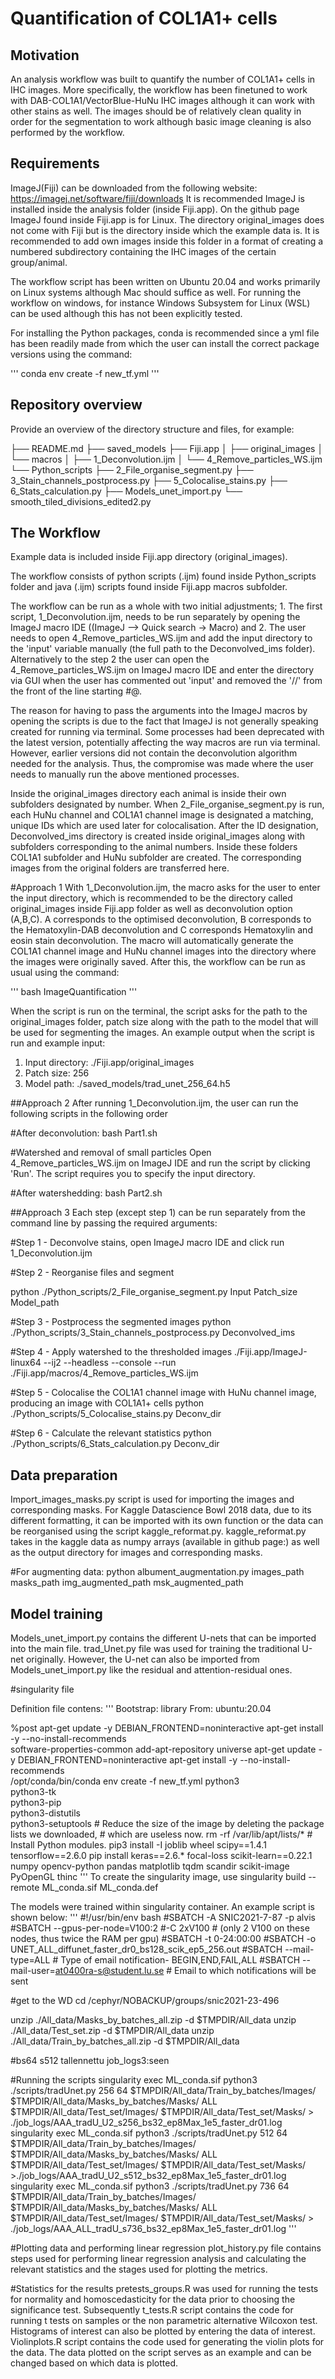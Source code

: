 # Quantification of COL1A1+ cells

## Motivation

An analysis workflow was built to quantify the number of COL1A1+ cells in IHC images. More specifically, the workflow has been finetuned to work with DAB-COL1A1/VectorBlue-HuNu IHC images although it can work with other stains as well. The images should be of relatively clean quality in order for the segmentation to work although basic image cleaning is also performed by the workflow.


## Requirements

ImageJ(Fiji) can be downloaded from the following website: https://imagej.net/software/fiji/downloads
It is recommended ImageJ is installed inside the analysis folder (inside Fiji.app). On the github page
ImageJ found inside Fiji.app is for Linux. The directory original_images does not come with Fiji but is
the directory inside which the example data is. It is recommended to add own images inside this folder
in a format of creating a numbered subdirectory containing the IHC images of the certain group/animal.

The workflow script has been written on Ubuntu 20.04 and works primarily on Linux systems although Mac should suffice as well. For running the workflow on windows, for instance Windows
Subsystem for Linux (WSL) can be used although this has not been explicitly tested.

For installing the Python packages, conda is recommended since a yml file has been readily made from which the user can install the correct package versions using the command:

'''
conda env create -f new_tf.yml
'''



## Repository overview

Provide an overview of the directory structure and files, for example:

├── README.md
├── saved_models
├── Fiji.app
│   ├── original_images
│   └── macros
│       ├── 1_Deconvolution.ijm
│        └── 4_Remove_particles_WS.ijm
└── Python_scripts
    ├── 2_File_organise_segment.py
    ├── 3_Stain_channels_postprocess.py
    ├── 5_Colocalise_stains.py
    ├── 6_Stats_calculation.py
    ├── Models_unet_import.py
    └── smooth_tiled_divisions_edited2.py




## The Workflow

Example data is included inside Fiji.app directory (original_images).

The workflow consists of python scripts (.ijm) found inside Python_scripts folder and java (.ijm)
scripts found inside Fiji.app macros subfolder.

The workflow can be run as a whole with two initial adjustments; 1. The first script, 1_Deconvolution.ijm,
needs to be run separately by opening the ImageJ macro IDE ((ImageJ --> Quick search -> Macro)
and 2. The user needs to open 4_Remove_particles_WS.ijm and add the input directory to the 'input' variable manually (the full path to the Deconvolved_ims folder). Alternatively to the step 2 the user can open the  4_Remove_particles_WS.ijm on ImageJ macro IDE and enter the directory via GUI when the user has commented out 'input' and removed the '//' from the front of the line starting #@.

The reason for having to pass the arguments into the ImageJ macros by opening the scripts is due to the fact that ImageJ is not generally speaking created for running via terminal. Some processes had been deprecated with the latest version, potentially affecting the way macros are run via terminal. However,
earlier versions did not contain the deconvolution algorithm needed for the analysis. Thus, the compromise
was made where the user needs to manually run the above mentioned processes.

Inside the original_images directory each animal is inside their own subfolders designated by number.
When 2_File_organise_segment.py is run, each HuNu channel and COL1A1 channel image is designated
a matching, unique IDs which are used later for colocalisation. After the ID designation, Deconvolved_ims
directory is created inside original_images along with subfolders corresponding to the animal numbers.
Inside these folders COL1A1 subfolder and HuNu subfolder are created. The corresponding images from the original folders are transferred here.

#Approach 1
With 1_Deconvolution.ijm, the macro asks for the user to enter the input directory, which is recommended to be the directory called original_images inside Fiji.app folder as well as deconvolution option (A,B,C). A corresponds to the optimised deconvolution, B corresponds to the Hematoxylin-DAB deconvolution and
C corresponds Hematoxylin and eosin stain deconvolution. The macro will automatically generate the COL1A1 channel image and HuNu channel images into the directory where the images were originally saved.
After this, the workflow can be run as usual using the command:

'''
bash ImageQuantification
'''

When the script is run on the terminal, the script asks for the path to the original_images folder, patch size along with the path to the model that will be used for segmenting the images.
An example output when the script is run and example input:
1. Input directory:
./Fiji.app/original_images
2. Patch size:
256
3. Model path:
./saved_models/trad_unet_256_64.h5  

##Approach 2
After running 1_Deconvolution.ijm, the user can run the following scripts in the following order

#After deconvolution:
bash Part1.sh

#Watershed and removal of small particles
Open 4_Remove_particles_WS.ijm on ImageJ IDE and run the script by clicking 'Run'. The script requires you to specify the input directory.

#After watershedding:
bash Part2.sh


##Approach 3
Each step (except step 1) can be run separately from the command line by passing the required arguments:

#Step 1 - Deconvolve stains, open ImageJ macro IDE and click run
1_Deconvolution.ijm

#Step 2 - Reorganise files and segment

python ./Python_scripts/2_File_organise_segment.py Input Patch_size Model_path

#Step 3 - Postprocess the segmented images
python ./Python_scripts/3_Stain_channels_postprocess.py Deconvolved_ims

#Step 4 - Apply watershed to the thresholded images
./Fiji.app/ImageJ-linux64 --ij2 --headless --console --run ./Fiji.app/macros/4_Remove_particles_WS.ijm

#Step 5 - Colocalise the COL1A1 channel image with HuNu channel image, producing an image with COL1A1+ cells
python ./Python_scripts/5_Colocalise_stains.py Deconv_dir

#Step 6 - Calculate the relevant statistics
python ./Python_scripts/6_Stats_calculation.py Deconv_dir



## Data preparation
Import_images_masks.py script is used for importing the images and corresponding masks. For Kaggle Datascience Bowl 2018 data, due to its
different formatting, it can be imported with its own function  or the data can be reorganised using the script kaggle_reformat.py. kaggle_reformat.py
takes in the kaggle data as numpy arrays (available in github page:) as well as the output directory for images and corresponding masks.


#For augmenting data:
python albument_augmentation.py images_path masks_path img_augmented_path msk_augmented_path

## Model training
Models_unet_import.py contains the different U-nets that can be imported into the main file. trad_Unet.py file was used for training
the traditional U-net originally. However, the U-net can also be imported from Models_unet_import.py like the residual and attention-residual ones.

#singularity file

Definition file contens:
'''
Bootstrap: library
From: ubuntu:20.04

%post
    apt-get update -y
    DEBIAN_FRONTEND=noninteractive apt-get install -y --no-install-recommends \
        software-properties-common
    add-apt-repository universe
    apt-get update -y
    DEBIAN_FRONTEND=noninteractive apt-get install -y --no-install-recommends \
        /opt/conda/bin/conda env create -f new_tf.yml
        python3 \
        python3-tk \
        python3-pip \
        python3-distutils \
        python3-setuptools
    # Reduce the size of the image by deleting the package lists we downloaded,
    # which are useless now.
    rm -rf /var/lib/apt/lists/*
    # Install Python modules.
    pip3 install -I joblib wheel scipy==1.4.1 tensorflow==2.6.0 pip install keras==2.6.* focal-loss scikit-learn==0.22.1 numpy opencv-python pandas matplotlib tqdm scandir scikit-image PyOpenGL thinc
'''
To create the singularity image, use
singularity build --remote ML_conda.sif ML_conda.def

The models were trained within singularity container. An example script is shown below:
'''
#!/usr/bin/env bash
#SBATCH -A SNIC2021-7-87 -p alvis
#SBATCH --gpus-per-node=V100:2 #-C 2xV100 # (only 2 V100 on these nodes, thus twice the RAM per gpu)
#SBATCH -t 0-24:00:00
#SBATCH -o UNET_ALL_diffunet_faster_dr0_bs128_scik_ep5_256.out
#SBATCH --mail-type=ALL                    # Type of email notification- BEGIN,END,FAIL,ALL
#SBATCH --mail-user=at0400ra-s@student.lu.se   # Email to which notifications will be sent


#get to the WD
cd /cephyr/NOBACKUP/groups/snic2021-23-496

unzip ./All_data/Masks_by_batches_all.zip -d $TMPDIR/All_data
unzip ./All_data/Test_set.zip -d $TMPDIR/All_data
unzip ./All_data/Train_by_batches_all.zip -d $TMPDIR/All_data

#bs64 s512 tallennettu job_logs3:seen

#Running the scripts
singularity exec ML_conda.sif python3 ./scripts/tradUnet.py 256 64 $TMPDIR/All_data/Train_by_batches/Images/ $TMPDIR/All_data/Masks_by_batches/Masks/ ALL $TMPDIR/All_data/Test_set/Images/ $TMPDIR/All_data/Test_set/Masks/ > ./job_logs/AAA_tradU_U2_s256_bs32_ep8Max_1e5_faster_dr01.log
singularity exec ML_conda.sif python3 ./scripts/tradUnet.py 512 64 $TMPDIR/All_data/Train_by_batches/Images/ $TMPDIR/All_data/Masks_by_batches/Masks/ ALL $TMPDIR/All_data/Test_set/Images/ $TMPDIR/All_data/Test_set/Masks/ >./job_logs/AAA_tradU_U2_s512_bs32_ep8Max_1e5_faster_dr01.log
singularity exec ML_conda.sif python3 ./scripts/tradUnet.py 736 64 $TMPDIR/All_data/Train_by_batches/Images/ $TMPDIR/All_data/Masks_by_batches/Masks/ ALL $TMPDIR/All_data/Test_set/Images/ $TMPDIR/All_data/Test_set/Masks/ > ./job_logs/AAA_ALL_tradU_s736_bs32_ep8Max_1e5_faster_dr01.log
'''


#Plotting data and performing linear regression
plot_history.py file contains steps used for performing linear regression analysis and calculating the relevant statistics and the stages used for plotting the metrics.


#Statistics for the results
pretests_groups.R was used for running the tests for normality and homoscedasticity for the data prior to choosing the significance test. Subsequently t_tests.R script contains the code for running t tests on samples or the non parametric alternative Wilcoxon test.
Histograms of interest can also be plotted by entering the data of interest. Violinplots.R script contains the code used for generating the violin plots for the data. The data plotted on the script serves as an example and can be changed based on which data is plotted.
